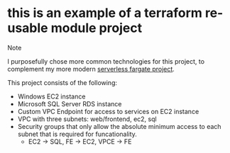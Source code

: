 # this is an example of a terraform re-usable module project

> [!NOTE]  
> I purposefully chose more common technologies for this project, to complement my more modern [serverless fargate project](https://github.com/x86txt/portfolio/tree/main/aws/fargate).


This project consists of the following:

- Windows EC2 instance
- Microsoft SQL Server RDS instance
- Custom VPC Endpoint for access to services on EC2 instance
- VPC with three subnets: web/frontend, ec2, sql
- Security groups that only allow the absolute minimum access to each subnet that is required for funcationality.
  - EC2 -> SQL, FE -> EC2, VPCE -> FE
